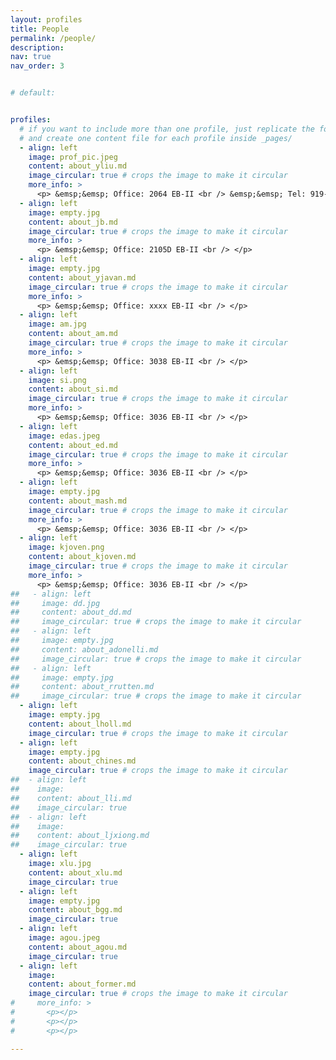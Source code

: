 ```yaml
---
layout: profiles
title: People
permalink: /people/
description: 
nav: true
nav_order: 3


# default:


profiles:
  # if you want to include more than one profile, just replicate the following block
  # and create one content file for each profile inside _pages/
  - align: left
    image: prof_pic.jpeg
    content: about_yliu.md
    image_circular: true # crops the image to make it circular
    more_info: >
      <p> &emsp;&emsp; Office: 2064 EB-II <br /> &emsp;&emsp; Tel: 919-515-7360</p>
  - align: left
    image: empty.jpg 
    content: about_jb.md
    image_circular: true # crops the image to make it circular
    more_info: >
      <p> &emsp;&emsp; Office: 2105D EB-II <br /> </p>
  - align: left
    image: empty.jpg 
    content: about_yjavan.md
    image_circular: true # crops the image to make it circular
    more_info: >
      <p> &emsp;&emsp; Office: xxxx EB-II <br /> </p>
  - align: left
    image: am.jpg
    content: about_am.md
    image_circular: true # crops the image to make it circular
    more_info: >
      <p> &emsp;&emsp; Office: 3038 EB-II <br /> </p>
  - align: left
    image: si.png
    content: about_si.md
    image_circular: true # crops the image to make it circular
    more_info: >
      <p> &emsp;&emsp; Office: 3036 EB-II <br /> </p>
  - align: left
    image: edas.jpeg
    content: about_ed.md
    image_circular: true # crops the image to make it circular
    more_info: >
      <p> &emsp;&emsp; Office: 3036 EB-II <br /> </p>
  - align: left
    image: empty.jpg
    content: about_mash.md
    image_circular: true # crops the image to make it circular
    more_info: >
      <p> &emsp;&emsp; Office: 3036 EB-II <br /> </p>
  - align: left
    image: kjoven.png
    content: about_kjoven.md
    image_circular: true # crops the image to make it circular
    more_info: >
      <p> &emsp;&emsp; Office: 3036 EB-II <br /> </p>
##   - align: left
##     image: dd.jpg
##     content: about_dd.md
##     image_circular: true # crops the image to make it circular
##   - align: left
##     image: empty.jpg 
##     content: about_adonelli.md
##     image_circular: true # crops the image to make it circular
##   - align: left
##     image: empty.jpg 
##     content: about_rrutten.md
##     image_circular: true # crops the image to make it circular
  - align: left
    image: empty.jpg 
    content: about_lholl.md
    image_circular: true # crops the image to make it circular
  - align: left
    image: empty.jpg 
    content: about_chines.md
    image_circular: true # crops the image to make it circular
##  - align: left
##    image: 
##    content: about_lli.md
##    image_circular: true
##  - align: left
##    image: 
##    content: about_ljxiong.md
##    image_circular: true
  - align: left
    image: xlu.jpg 
    content: about_xlu.md
    image_circular: true
  - align: left
    image: empty.jpg 
    content: about_bgg.md
    image_circular: true
  - align: left
    image: agou.jpeg 
    content: about_agou.md
    image_circular: true
  - align: left
    image: 
    content: about_former.md
    image_circular: true # crops the image to make it circular
#     more_info: >
#       <p></p>
#       <p></p>
#       <p></p>

---
```




